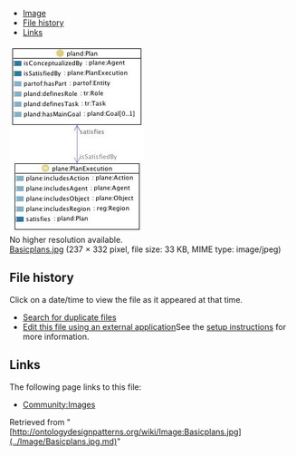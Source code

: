 * [Image](../Image/Basicplans.jpg.md#file)
* [File history](../Image/Basicplans.jpg.md#filehistory)
* [Links](../Image/Basicplans.jpg.md#filelinks)

[![Image:Basicplans.jpg](../images/e/e5/Basicplans.jpg)](../images/e/e5/Basicplans.jpg)  
No higher resolution available.  
[Basicplans.jpg](../images/e/e5/Basicplans.jpg)‎ (237 × 332 pixel, file size: 33 KB, MIME type: image/jpeg)

## File history

Click on a date/time to view the file as it appeared at that time.



  
* [Search for duplicate files](http://ontologydesignpatterns.org/wiki/Special:FileDuplicateSearch/Basicplans.jpg "Special:FileDuplicateSearch/Basicplans.jpg")
* [Edit this file using an external application](http://ontologydesignpatterns.org/wiki/index.php?title=Image:Basicplans.jpg&action=edit&externaledit=true&mode=file "Image:Basicplans.jpg")See the [setup instructions](http://www.mediawiki.org/wiki/Manual:External_editors "http://www.mediawiki.org/wiki/Manual:External_editors") for more information.

## Links



The following page links to this file:


* [Community:Images](../Community/Images.md "Community:Images")


Retrieved from "[http://ontologydesignpatterns.org/wiki/Image:Basicplans.jpg](../Image/Basicplans.jpg.md)"